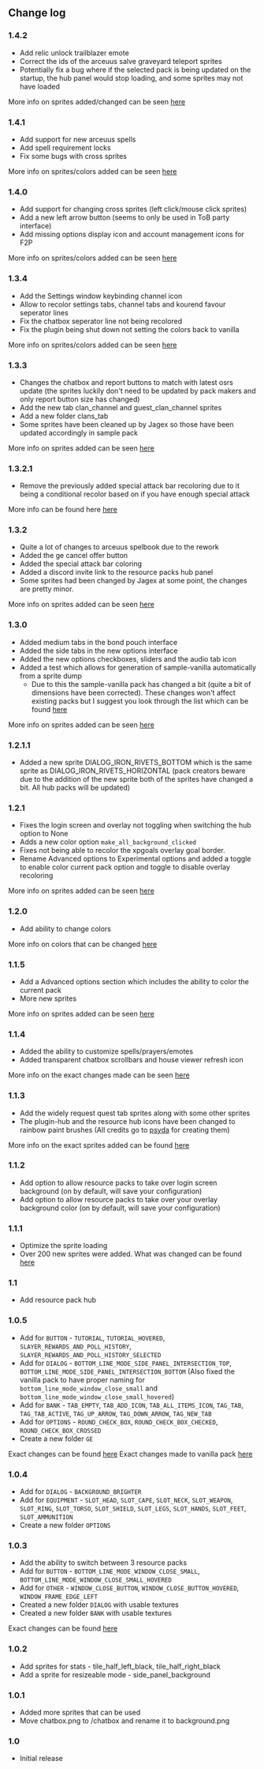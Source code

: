 ## Change log

### 1.4.2
- Add relic unlock trailblazer emote
- Correct the ids of the arceuus salve graveyard teleport sprites
- Potentially fix a bug where if the selected pack is being updated on the startup, the hub panel would stop loading, and some sprites may not have loaded

More info on sprites added/changed can be seen [here](https://github.com/melkypie/resource-packs/commit/d085fbe1a96e41b20665ef51e71c470ed8a1c788)

### 1.4.1
- Add support for new arceuus spells
- Add spell requirement locks
- Fix some bugs with cross sprites

More info on sprites/colors added can be seen [here](https://github.com/melkypie/resource-packs/commit/50f02b1607913a8afaf1c28fd34ac317c18e395c)

### 1.4.0
- Add support for changing cross sprites (left click/mouse click sprites)
- Add a new left arrow button (seems to only be used in ToB party interface)
- Add missing options display icon and account management icons for F2P

More info on sprites/colors added can be seen [here](https://github.com/melkypie/resource-packs/commit/4ce88aedd864166455f4784556d404ccd3cf51bb)

### 1.3.4
- Add the Settings window keybinding channel icon
- Allow to recolor settings tabs, channel tabs and kourend favour seperator lines
- Fix the chatbox seperator line not being recolored
- Fix the plugin being shut down not setting the colors back to vanilla

More info on sprites/colors added can be seen [here](https://github.com/melkypie/resource-packs/commit/fb85fdbe6acff0a8b384c68782928fb550c52d7f)

### 1.3.3
- Changes the chatbox and report buttons to match with latest osrs update (the sprites luckily don't need to be updated by pack makers and only report button size has changed)
- Add the new tab clan_channel and guest_clan_channel sprites
- Add a new folder clans_tab
- Some sprites have been cleaned up by Jagex so those have been updated accordingly in sample pack

More info on sprites added can be seen [here](https://github.com/melkypie/resource-packs/compare/f7238b1a85c0...17583c24df5c)

### 1.3.2.1
- Remove the previously added special attack bar recoloring due to it being a conditional recolor based on if you have enough special attack

More info can be found here [here](https://github.com/melkypie/resource-packs/commit/f7238b1a85c0a4d5b42b4dd454bc6d5faeda084b)

### 1.3.2
- Quite a lot of changes to arceuus spelbook due to the rework
- Added the ge cancel offer button
- Added the special attack bar coloring
- Added a discord invite link to the resource packs hub panel
- Some sprites had been changed by Jagex at some point, the changes are pretty minor.

More info on sprites added can be seen [here](https://github.com/melkypie/resource-packs/commit/81b665d438d7835a24563572e4f9a7edf84953c4)

### 1.3.0
- Added medium tabs in the bond pouch interface
- Added the side tabs in the new options interface
- Added the new options checkboxes, sliders and the audio tab icon
- Added a test which allows for generation of sample-vanilla automatically from a sprite dump
  - Due to this the sample-vanilla pack has changed a bit (quite a bit of dimensions have been corrected). These changes won't affect existing packs but I suggest you look through the list which can be found [here](https://github.com/melkypie/resource-packs/commit/4d5639e2a3b7dc853f6499e9aba64b7a9f27da5c)

More info on sprites added can be seen [here](https://github.com/melkypie/resource-packs/commit/294f9d6f613300f82bc282a9f5ce30a904887f94)

### 1.2.1.1
- Added a new sprite DIALOG_IRON_RIVETS_BOTTOM which is the same sprite as DIALOG_IRON_RIVETS_HORIZONTAL (pack creators beware due to the addition of the new sprite both of the sprites have changed a bit. All hub packs will be updated)

### 1.2.1
- Fixes the login screen and overlay not toggling when switching the hub option to None
- Adds a new color option `make_all_background_clicked`
- Fixes not being able to recolor the xpgoals overlay goal border.
- Rename Advanced options to Experimental options and added a toggle to enable color current pack option and toggle to disable overlay recoloring

More info on sprites added can be seen [here](https://github.com/melkypie/resource-packs/commit/1417a71e39463d3b46cb8f042882aa5a5c335710)

### 1.2.0
- Add ability to change colors

More info on colors that can be changed [here](https://github.com/melkypie/resource-packs/commit/1a39e794634072fa1ff3ff9239223527782ecdbd)

### 1.1.5
- Add a Advanced options section which includes the ability to color the current pack
- More new sprites

More info on sprites added can be seen [here](https://github.com/melkypie/resource-packs/commit/1417a71e39463d3b46cb8f042882aa5a5c335710)

### 1.1.4
- Added the ability to customize spells/prayers/emotes
- Added transparent chatbox scrollbars and house viewer refresh icon


More info on the exact changes made can be seen [here](https://github.com/melkypie/resource-packs/commit/27140f067e6cc42b2634962b3f3ad87521e99061)

### 1.1.3
- Add the widely request quest tab sprites along with some other sprites
- The plugin-hub and the resource hub icons have been changed to rainbow paint brushes (All credits go to [psyda](https://github.com/melkypie/resource-packs/commits?author=Psyda) for creating them)


More info on the exact sprites added can be found [here](https://github.com/melkypie/resource-packs/compare/16a3a76f7cbeeab8152eb91062e13d46cefbfdf7...b1184a15ebfdde33909e278eb43608adc30a113c)

### 1.1.2
- Add option to allow resource packs to take over login screen background (on by default, will save your configuration)
- Add option to allow resource packs to take over your overlay background color (on by default, will save your configuration)

### 1.1.1
- Optimize the sprite loading
- Over 200 new sprites were added. What was changed can be found [here](https://github.com/melkypie/resource-packs/compare/95f1adeae29701e12b66c2644c10c2d821d8eeff...8038e1340344926832fa0c3a5f7917fd4691ee3e) 

### 1.1
- Add resource pack hub

### 1.0.5
- Add for `BUTTON` - `TUTORIAL`, `TUTORIAL_HOVERED`, `SLAYER_REWARDS_AND_POLL_HISTORY`, `SLAYER_REWARDS_AND_POLL_HISTORY_SELECTED`
- Add for `DIALOG` - `BOTTOM_LINE_MODE_SIDE_PANEL_INTERSECTION_TOP`, `BOTTOM_LINE_MODE_SIDE_PANEL_INTERSECTION_BOTTOM` (Also fixed the vanilla pack to have proper naming for `bottom_line_mode_window_close_small` and `bottom_line_mode_window_close_small_hovered`)
- Add for `BANK` - `TAB_EMPTY`, `TAB_ADD_ICON`, `TAB_ALL_ITEMS_ICON`, `TAG_TAB`, `TAG_TAB_ACTIVE`, `TAG_UP_ARROW`, `TAG_DOWN_ARROW`, `TAG_NEW_TAB`
- Add for `OPTIONS` - `ROUND_CHECK_BOX`, `ROUND_CHECK_BOX_CHECKED`, `ROUND_CHECK_BOX_CROSSED`
- Create a new folder `GE`

Exact changes can be found [here](https://github.com/melkypie/resource-packs/commit/e29edab9d22ed59918d73d21ab864c86f1428d2d)
Exact changes made to vanilla pack [here](https://github.com/melkypie/resource-packs/compare/506f8fd559a1cb8b058939c4722837072b9f3c63...95f1adeae29701e12b66c2644c10c2d821d8eeff)

### 1.0.4
- Add for `DIALOG` - `BACKGROUND_BRIGHTER`
- Add for `EQUIPMENT` - `SLOT_HEAD`, `SLOT_CAPE`, `SLOT_NECK`, `SLOT_WEAPON`, `SLOT_RING`, `SLOT_TORSO`, `SLOT_SHIELD`, `SLOT_LEGS`, `SLOT_HANDS`, `SLOT_FEET`, `SLOT_AMMUNITION`
- Create a new folder `OPTIONS`

### 1.0.3
- Add the ability to switch between 3 resource packs
- Add for `BUTTON` - `BOTTOM_LINE_MODE_WINDOW_CLOSE_SMALL`, `BOTTOM_LINE_MODE_WINDOW_CLOSE_SMALL_HOVERED`
- Add for `OTHER` - `WINDOW_CLOSE_BUTTON`, `WINDOW_CLOSE_BUTTON_HOVERED`, `WINDOW_FRAME_EDGE_LEFT`
- Created a new folder `DIALOG` with usable textures
- Created a new folder `BANK` with usable textures

Exact changes can be found [here](https://github.com/melkypie/resource-packs/compare/7c6b300e9a8a5e309740feb1d63b6164208938e9...256b3f9f9bc409f133905f5a74130aae8f51dfaa)

### 1.0.2
- Add sprites for stats - tile_half_left_black, tile_half_right_black
- Add a sprite for resizeable mode - side_panel_background

### 1.0.1
- Added more sprites that can be used
- Move chatbox.png to /chatbox and rename it to background.png

### 1.0
- Initial release